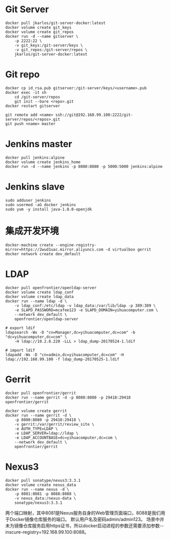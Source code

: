 # Git Server

    docker pull jkarlos/git-server-docker:latest
    docker volume create git_keys
    docker volume create git_repos
    docker run -d --name gitserver \
        -p 2222:22 \
        -v git_keys:/git-server/keys \
        -v git_repos:/git-server/repos \
        jkarlos/git-server-docker:latest

# Git repo

    docker cp id_rsa.pub gitserver:/git-server/keys/<username>.pub
    docker exec -it sh
        cd /git-server/repos
        git init --bare <repo>.git
    docker restart gitserver
    
    git remote add <name> ssh://git@192.168.99.100:2222/git-server/repos/<repos>.git
    git push <name> master

# Jenkins master

    docker pull jenkins:alpine
    docker volume create jenkins_home
    docker run -d --name jenkins -p 8080:8080 -p 5000:5000 jenkins:alpine

# Jenkins slave

    sudo adduser jenkins
    sudo usermod -aG docker jenkins
    sudo yum -y install java-1.8.0-openjdk
    
# 集成开发环境

    docker-machine create --engine-registry-mirror=https://2wud1uac.mirror.aliyuncs.com -d virtualbox gerrit
    docker network create dev_default

# LDAP
    docker pull openfrontier/openldap-server
    docker volume create ldap_conf
    docker volume create ldap_data
    docker run --name ldap -d \
        -v ldap_conf:/etc/ldap -v ldap_data:/var/lib/ldap -p 389:389 \
        -e SLAPD_PASSWORD=mcafee123 -e SLAPD_DOMAIN=yihuacomputer.com \
        --network dev_default \
        openfrontier/openldap-server
        
    # export ldif
    ldapsearch -Wx -D "cn=Manager,dc=yihuacomputer,dc=com" -b "dc=yihuacomputer,dc=com" \
        -H ldap://10.2.8.220 -LLL > ldap_dump-20170524-1.ldif

    # import ldif 
    ldapadd -Wx -D "cn=admin,dc=yihuacomputer,dc=com" -H ldap://192.168.99.100 -f ldap_dump-20170525-1.ldif

# Gerrit

    docker pull openfrontier/gerrit
    docker run --name gerrit -d -p 8080:8080 -p 29418:29418 openfrontier/gerrit

    docker volume create gerrit 
    docker run --name gerrit -d \
        -p 8080:8080 -p 29418:29418 \
        -v gerrit:/var/gerrit/review_site \
        -e AUTH_TYPE=LDAP \
        -e LDAP_SERVER=ldap://ldap \
        -e LDAP_ACCOUNTBASE=dc=yihuacomputer,dc=com \
        --network dev_default \
        openfrontier/gerrit
    
# Nexus3

    docker pull sonatype/nexus3:3.3.1
    docker volume create nexus_data
    docker run --name nexus -d \
        -p 8081:8081 -p 8088:8088 \
        -v nexus_data:/nexus-data \
        sonatype/nexus3:3.3.1

两个端口映射，其中8081是Nexus服务自身的Web管理页面端口，8088是我们用于Docker镜像仓库服务的端口。
默认用户名及密码admin/admin123。
场景中并未为镜像仓库服务启用https证书，所以docker启动进程的参数还需要添加参数--inscure-registry=192.168.99.100:8088。
